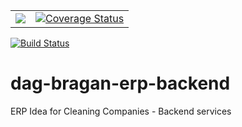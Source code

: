 <table>
    <tr>
        <td><a href="https://codeclimate.com/github/malep2007/dag-bragan-erp-backend/maintainability"><img src="https://api.codeclimate.com/v1/badges/1e1a0b3f8f87939ae41e/maintainability" />
        </a></td>
        <td>
        <a href='https://coveralls.io/github/malep2007/dag-bragan-erp-backend?branch=master'><img src='https://coveralls.io/repos/github/malep2007/dag-bragan-erp-backend/badge.svg?branch=master' alt='Coverage Status' /></a>
        </td>
    </tr>
</table>

[![Build Status](https://travis-ci.com/malep2007/dag-bragan-erp-backend.svg?branch=master)](https://travis-ci.com/malep2007/dag-bragan-erp-backend)



# dag-bragan-erp-backend
ERP Idea for Cleaning Companies - Backend services
